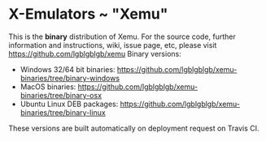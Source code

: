 # X-Emulators ~ "Xemu"

This is the **binary** distribution of Xemu. For the source code, further
information and instructions, wiki, issue page, etc, please visit
https://github.com/lgblgblgb/xemu Binary versions:

* Windows 32/64 bit binaries: https://github.com/lgblgblgb/xemu-binaries/tree/binary-windows
* MacOS binaries: https://github.com/lgblgblgb/xemu-binaries/tree/binary-osx
* Ubuntu Linux DEB packages: https://github.com/lgblgblgb/xemu-binaries/tree/binary-linux

These versions are built automatically on deployment request on Travis CI.
